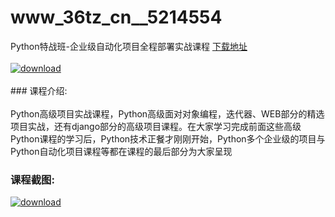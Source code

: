 # www_36tz_cn__5214554
Python特战班-企业级自动化项目全程部署实战课程
[下载地址](http://www.36tz.cn/article/5214554 "下载地址")
<br/></br>[![download](http://36tz.cn/muke_img/2020_07_1-78-300x203.png "下载地址")](http://www.36tz.cn/article/5214554 "下载地址")
<br/></br>### 课程介绍:<br/></br>Python高级项目实战课程，Python高级面对对象编程，迭代器、WEB部分的精选项目实战，还有django部分的高级项目课程。在大家学习完成前面这些高级Python课程的学习后，Python技术正餐才刚刚开始，Python多个企业级的项目与Python自动化项目课程等都在课程的最后部分为大家呈现

### 课程截图:
[![download](http://36tz.cn/muke_img/2020_07_2-76.png "下载地址")](http://www.36tz.cn/article/5214554 "下载地址")
